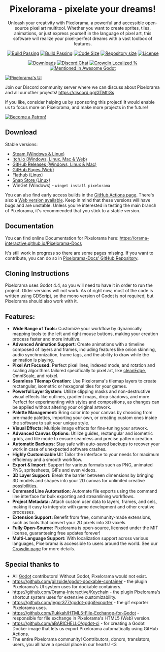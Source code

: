 <p align="center">
    <h1 align = "center">Pixelorama - pixelate your dreams!</h1>
</p>
<p align="center">
    Unleash your creativity with Pixelorama, a powerful and accessible open-source pixel art multitool. Whether you want to create sprites, tiles, animations, or just express yourself in the language of pixel art, this software will realize your pixel-perfect dreams with a vast toolbox of features.
</p>
<p align="center">
    <a href="https://github.com/Orama-Interactive/Pixelorama/actions">
        <img src="https://github.com/Orama-Interactive/Pixelorama/workflows/dev-desktop-builds/badge.svg" alt="Build Passing" /></a>
    <a href="https://orama-interactive.github.io/Pixelorama/early_access/">
        <img src="https://github.com/Orama-Interactive/Pixelorama/workflows/dev-web/badge.svg" alt="Build Passing" /></a>
    <a href="https://github.com/Orama-Interactive/Pixelorama">
        <img src="https://img.shields.io/github/languages/code-size/Orama-Interactive/Pixelorama.svg" alt="Code Size" /></a>
    <a href="https://github.com/Orama-Interactive/Pixelorama">
        <img src="https://img.shields.io/github/repo-size/Orama-Interactive/Pixelorama.svg" alt="Repository size" /></a>
    <a href="https://github.com/Orama-Interactive/Pixelorama/blob/master/LICENSE">
        <img src="https://img.shields.io/github/license/Orama-Interactive/Pixelorama.svg" alt="License" /></a>
</p>
<p align="center">
    <a href="https://github.com/Orama-Interactive/Pixelorama/releases">
        <img src="https://img.shields.io/github/downloads/Orama-Interactive/Pixelorama/total?color=lightgreen" alt="Downloads" /></a>
    <a href="https://discord.gg/GTMtr8s">
        <img src="https://discord.com/api/guilds/645793202393186339/embed.png" alt="Discord Chat" /></a>
    <a href="https://crowdin.com/project/pixelorama">
        <img src="https://badges.crowdin.net/pixelorama/localized.svg" alt="Crowdin Localized %" /></a>
    <a href="https://github.com/godotengine/awesome-godot">
        <img src="https://awesome.re/mentioned-badge.svg" alt="Mentioned in Awesome Godot" /></a>
</p>
 
[![Pixelorama's UI](https://shared.akamai.steamstatic.com/store_item_assets/steam/apps/2779170/ss_54395040c25b243cb82a3bd68778e19e04b43ade.1920x1080.jpg?t=1719424898)](https://youtu.be/--ZcztkvWUQ)

Join our Discord community server where we can discuss about Pixelorama and all our other projects! https://discord.gg/GTMtr8s

If you like, consider helping us by sponsoring this project! It would enable us to focus more on Pixelorama, and make more projects in the future!

[![Become a Patron!](https://c5.patreon.com/external/logo/become_a_patron_button.png)](https://patreon.com/OramaInteractive)

## Download
Stable versions:
- [Steam (Windows & Linux)](https://store.steampowered.com/app/2779170?utm_source=github)
- [Itch.io (Windows, Linux, Mac & Web)](https://orama-interactive.itch.io/pixelorama)
- [GitHub Releases (Windows, Linux & Mac)](https://github.com/Orama-Interactive/Pixelorama/releases)
- [GitHub Pages (Web)](https://orama-interactive.github.io/Pixelorama/)
- [Flathub (Linux)](https://flathub.org/apps/details/com.orama_interactive.Pixelorama)
- [Snap Store (Linux)](https://snapcraft.io/pixelorama)
- WinGet (Windows) - `winget install pixelorama`

You can also find early access builds in the [GitHub Actions page](https://github.com/Orama-Interactive/Pixelorama/actions). There's also a [Web version available](https://orama-interactive.github.io/Pixelorama/early_access/).
Keep in mind that these versions will have bugs and are unstable. Unless you're interested in testing the main branch of Pixelorama, it's recommended that you stick to a stable version.

## Documentation
You can find online Documentation for Pixelorama here: https://orama-interactive.github.io/Pixelorama-Docs

It's still work in progress so there are some pages missing. If you want to contribute, you can do so in [Pixelorama-Docs' GitHub Repository](https://github.com/Orama-Interactive/Pixelorama-Docs).

## Cloning Instructions
Pixelorama uses Godot 4.4, so you will need to have it in order to run the project. Older versions will not work.
As of right now, most of the code is written using GDScript, so the mono version of Godot is not required, but Pixelorama should also work with it.

## Features:
- **Wide Range of Tools:** Customize your workflow by dynamically mapping tools to the left and right mouse buttons, making your creation process faster and more intuitive.
- **Advanced Animation Support:** Create animations with a timeline composed of layers and frames, including features like onion skinning, audio synchronization, frame tags, and the ability to draw while the animation is playing.
- **Pixel Art Focused:** Perfect pixel lines, indexed mode, and rotation and scaling algorithms tailored specifically to pixel art, like [cleanEdge](http://torcado.com/cleanEdge/), OmniScale, and rotxel.
- **Seamless Tilemap Creation:** Use Pixelorama's tilemap layers to create rectangular, isometric or hexagonal tiles for your games.
- **Powerful Layer System:** Utilize clipping masks and non-destructive visual effects like outlines, gradient maps, drop shadows, and more. Perfect for experimenting with styles and compositions, as changes can be applied without altering your original artwork.
- **Palette Management:** Bring color into your canvas by choosing from pre-made palettes, importing your own, or creating custom ones inside the software to suit your unique style.
- **Visual Effects:** Multiple image effects for fine-tuning your artwork.
- **Advanced Canvas Options:** Utilize guides, rectangular and isometric grids, and tile mode to ensure seamless and precise pattern creation.
- **Automatic Backups:** Stay safe with auto-saved backups to recover your work in case of unexpected software crashes.
- **Highly Customizable UI:** Tailor the interface to your needs for maximum efficiency and a smooth workflow.
- **Export & Import:** Support for various formats such as PNG, animated PNG, spritesheets, GIFs and even videos.
- **3D Layer Support:** Break the barrier between dimensions by bringing 3D models and shapes into your 2D canvas for unlimited creative possibilities.
- **Command Line Automation:** Automate file exports using the command line interface for bulk exporting and streamlining workflows.
- **Project Metadata:** Attach custom user data to layers, frames, and cels, making it easy to integrate with game development and other creative processes.
- **Extension Support:** Benefit from free, community-made extensions, such as tools that convert your 2D pixels into 3D voxels.
- **Fully Open-Source:** Pixelorama is open-source, licensed under the MIT license, guaranteeing free updates forever!
- **Multi-Language Support:** With localization support across various languages, Pixelorama is accessible to users around the world. See our [Crowdin page](https://crowdin.com/project/pixelorama) for more details.

## Special thanks to
- All [Godot](https://github.com/godotengine/godot) contributors! Without Godot, Pixelorama would not exist.
- https://github.com/gilzoide/godot-dockable-container - the plugin Pixelorama's UI system uses for dockable containers.
- https://github.com/Orama-Interactive/Keychain - the plugin Pixelorama's shortcut system uses for extensive customizability.
- https://github.com/jegor377/godot-gdgifexporter - the gif exporter Pixelorama uses.
- https://github.com/Pukkah/HTML5-File-Exchange-for-Godot - responsible for file exchange in Pixelorama's HTML5 (Web) version.
- https://github.com/aBARICHELLO/godot-ci - for creating a Godot Docker image that lets us export Pixelorama automatically using GitHub Actions.
- The entire Pixelorama community! Contributors, donors, translators, users, you all have a special place in our hearts! <3
